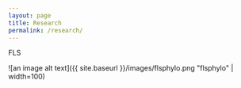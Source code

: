 ```yaml
---
layout: page
title: Research
permalink: /research/
---
```


FLS

![an image alt text]({{ site.baseurl }}/images/flsphylo.png "flsphylo" | width=100)
